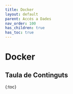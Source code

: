 ```yaml
---
title: Docker
layout: default
parent: Accés a Dades
nav_order: 100
has_children: true
has_toc: true
---
```



# Docker

## Taula de Continguts
{:toc}

